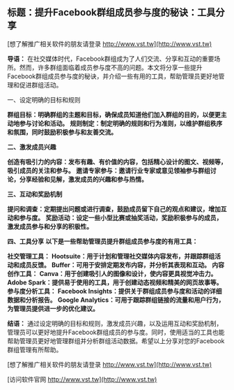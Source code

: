 ## **标题：提升Facebook群组成员参与度的秘诀：工具分享**

[想了解推广相关软件的朋友请登录 http://www.vst.tw](http://www.vst.tw)

**导语：**
在社交媒体时代，Facebook群组成为了人们交流、分享和互动的重要场所。然而，许多群组面临着成员参与度不高的问题。本文将分享一些提升Facebook群组成员参与度的秘诀，并介绍一些有用的工具，帮助管理员更好地管理和促进群组活动。

一、设定明确的目标和规则

**群组目标：明确群组的主题和目标，确保成员知道他们加入群组的目的，以便更主动地参与讨论和活动。**
**规则制定：制定明确的规则和行为准则，以维护群组秩序和氛围，同时鼓励积极参与和友善交流。**

**二、激发成员兴趣**

**创造有吸引力的内容：发布有趣、有价值的内容，包括精心设计的图文、视频等，吸引成员的关注和参与。**
**邀请专家参与：邀请行业专家或意见领袖参与群组讨论，分享经验和见解，激发成员的兴趣和参与热情。**

**三、互动和奖励机制**

**提问和调查：定期提出问题或进行调查，鼓励成员留下自己的观点和建议，增加互动和参与度。**
**奖励活动：设定一些小型比赛或抽奖活动，奖励积极参与的成员，激发成员参与和分享的积极性。**

**四、工具分享**
**以下是一些帮助管理员提升群组成员参与度的有用工具：**

**社交管理工具：**
**Hootsuite：用于计划和管理社交媒体内容发布，并跟踪群组活动和成员反馈。**
**Buffer：可用于安排定期发布内容，并分析其表现和互动。**
**内容创作工具：**
**Canva：用于创建吸引人的图像和设计，使内容更具视觉冲击力。**
**Adobe Spark：提供易于使用的工具，用于创建动态视频和精美的网页故事等。**
**参与度分析工具：**
**Facebook Insights：提供关于群组成员参与度和活动的详细数据和分析报告。**
**Google Analytics：可用于跟踪群组链接的流量和用户行为，为管理员提供进一步的优化建议。**

**结语：**
通过设定明确的目标和规则，激发成员兴趣，以及运用互动和奖励机制，管理员可以更好地提升Facebook群组成员的参与度。同时，使用适当的工具也能帮助管理员更好地管理群组并分析群组活动数据。希望以上分享对您的Facebook群组管理有所帮助。

[想了解推广相关软件的朋友请登录 http://www.vst.tw](http://www.vst.tw)


[访问软件官网 http://www.vst.tw](http://www.vst.tw)
